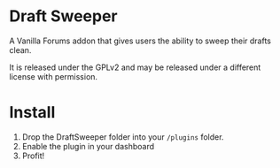 Draft Sweeper
=============
A Vanilla Forums addon that gives users the ability to sweep their drafts clean.

It is released under the GPLv2 and may be released under a different license with permission.

Install
=======
1.	Drop the DraftSweeper folder into your `/plugins` folder.
2.	Enable the plugin in your dashboard
3.	Profit!